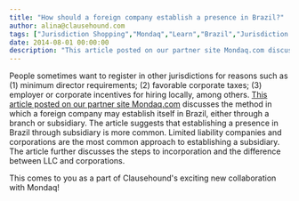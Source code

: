 ```yaml
---
title: "How should a foreign company establish a presence in Brazil?"
author: alina@clausehound.com
tags: ["Jurisdiction Shopping","Mondaq","Learn","Brazil","Jurisdiction Shopping"]
date: 2014-08-01 00:00:00
description: "This article posted on our partner site Mondaq.com discusses the method in which a foreign company may establish itself in Brazil, either through a branch or subsidiary. The article suggests that est..."
---
```


People sometimes want to register in other jurisdictions for reasons such as (1) minimum director requirements; (2) favorable corporate taxes; (3) employer or corporate incentives for hiring locally, among others. [This article posted on our partner site Mondaq.com](http://www.mondaq.com/brazil/x/332058/Corporate+Governance/Establishing+A+Company+In+Brazil) discusses the method in which a foreign company may establish itself in Brazil, either through a branch or subsidiary. The article suggests that establishing a presence in Brazil through subsidiary is more common. Limited liability companies and corporations are the most common approach to establishing a subsidiary. The article further discusses the steps to incorporation and the difference between LLC and corporations.

This comes to you as a part of Clausehound's exciting new collaboration with Mondaq!
